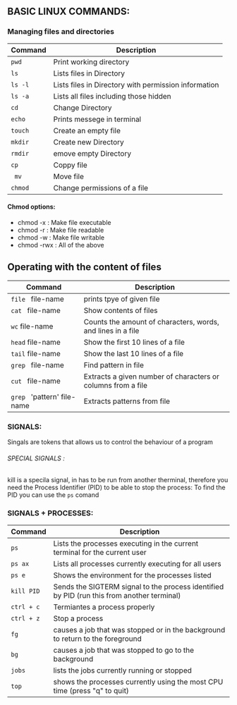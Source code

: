 ## BASIC LINUX COMMANDS:
  ### Managing files and directories
| Command | Description |
| --- | --- |
| `pwd   `   | Print working directory|
| `ls  `   | Lists files in Directory|
| `ls -l `   | Lists files in Directory with permission information|
| `ls -a`   | Lists all files including those hidden|
| `cd `   | Change Directory|
| ` echo ` | Prints messege in terminal|
| `touch `   | Create an empty file|
| `mkdir`   | Create new Directory|
| `rmdir `   | emove empty Directory|
| ` cp   ` | Coppy file |
| ` mv`   | Move file|
| ` chmod  ` | Change permissions of a file |
#### Chmod options: 
<ul>
  <li> chmod -x : Make file executable </li>
  <li> chmod -r : Make file readable </li>
  <li> chmod -w : Make file writable  </li>
   <li> chmod -rwx : All of the above  </li>
</ul>


## Operating with the content of files

| Command | Description |
| --- | --- |
| `file `  file-name| prints tpye of given file |
| `cat `   file-name| Show contents of files|
| `wc`     file-name | Counts the amount of characters, words, and lines in a file|
| `head`   file-name| Show the first 10 lines of a file |
| `tail`   file-name | Show the last 10 lines of a file |
| `grep `  file-name | Find pattern in file|
| `cut `   file-name| Extracts a given number of characters or columns from a file|
| `grep ` 'pattern'  file-name| Extracts patterns from file |





### SIGNALS:
Singals are tokens that allows us to control the behaviour of a program
###### SPECIAL SIGNALS :
kill is a specila signal, in has to be run from another therminal, therefore
you need the Process Identifier (PID) to be able to stop the process:
To find the PID you can use the `ps` comand 

### SIGNALS + PROCESSES:

| Command | Description |
| --- | --- |
| `ps`   | Lists the processes executing in the current terminal for the current user|
| `ps ax`   | Lists all processes currently executing for all users|
| `ps e`   | Shows the environment for the processes listed|
| `kill PID`   | Sends the SIGTERM signal to the process identified by PID (run this from another terminal)|
| `ctrl + c`| Termiantes a process properly|
| `ctrl + z`| Stop a process|
| `fg`   | causes a job that was stopped or in the background to return to the foreground|
| `bg ` |causes a job that was stopped to go to the background|
| `jobs `   |lists the jobs currently running or stopped|
| `top`   |shows the processes currently using the most CPU time (press "q" to quit)|
